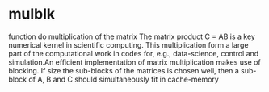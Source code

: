 # mulblk
function do multiplication of the matrix 
The matrix product C = AB is a key numerical kernel in scientific computing. This multiplication
form a large part of the computational work in codes for, e.g., data-science, control and
simulation.An efficient implementation of matrix multiplication makes use of blocking. If size the sub-blocks of the matrices is chosen well, then
a sub-block of A, B and C should simultaneously fit in cache-memory
